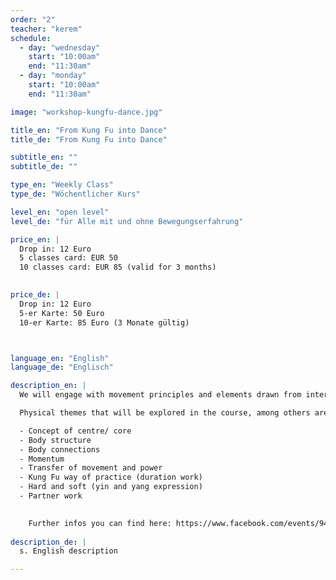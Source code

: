 ```yaml
---
order: "2"
teacher: "kerem"
schedule:
  - day: "wednesday"
    start: "10:00am"
    end: "11:30am"
  - day: "monday"
    start: "10:00am"
    end: "11:30am"

image: "workshop-kungfu-dance.jpg" 

title_en: "From Kung Fu into Dance"
title_de: "From Kung Fu into Dance"

subtitle_en: ""
subtitle_de: ""

type_en: "Weekly Class"
type_de: "Wöchentlicher Kurs"

level_en: "open level"
level_de: "für Alle mit und ohne Bewegungserfahrung"

price_en: |
  Drop in: 12 Euro  
  5 classes card: EUR 50    
  10 classes card: EUR 85 (valid for 3 months) 

  
price_de: |
  Drop in: 12 Euro  
  5-er Karte: 50 Euro  
  10-er Karte: 85 Euro (3 Monate gültig)   



language_en: "English"
language_de: "Englisch"

description_en: |
  We will engage with movement principles and elements drawn from internal Chinese martial arts. These principles will be the tools used in order to deepen our understanding of the kinaesthetic body, therefore increasing our awareness of movement possibilities which will lead us into creative movement and dance. Each class consists of two main parts: the first part focuses on instructed movements and exercises inspired by martial arts. The second part is taking these principles into guided improvisation, providing a platform for individual research and exploration.  

  Physical themes that will be explored in the course, among others are:  

  -	Concept of centre/ core   
  -	Body structure  
  -	Body connections    
  -	Momentum  
  -	Transfer of movement and power  
  -	Kung Fu way of practice (duration work)  
  -	Hard and soft (yin and yang expression)   
  -	Partner work  

 
    Further infos you can find here: https://www.facebook.com/events/946516018831676/
  
description_de: |
  s. English description

---
```


